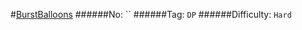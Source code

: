 #[BurstBalloons](https://leetcode.com/problems/burst-balloons/)
######No: ``
######Tag: `DP`
######Difficulty: `Hard`
